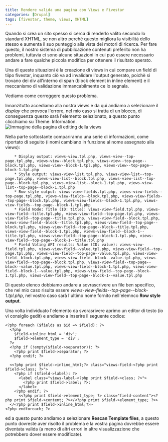 ```yaml
---
title: Rendere valida una pagina con Views e Fivestar
categories: [Drupal]
tags: [fivestar, theme, views, XHTML]
---
```

Quando si crea un sito spesso si cerca di renderlo valito secondo lo standard XHTML, se non altro perché questo migliora la visibilità dello stesso e aumenta il suo punteggio alla vista dei motori di ricerca. Per fare questo, il nostro sistema di pubbilcazione contenuti preferito non ha problemi, tuttavia ci sono alcune situazioni in cui può essere necessario andare a fare qualche piccola modifica per ottenere il risultato sperato.

Una di queste situazioni è la creazione di views in cui compare un field di tiipo fivestar, inquanto ciò va ad invalidare l'output generato, poichè si trovano dei div all'interno di span (block element in inline element) e il meccanismo di validazione immancabilmente ce lo segnala.

Vediamo come correggere questo problema.
<!--break-->
Innanzitutto accediamo alla nostra views e da qui andiamo a selezionare il _display_ che provoca l'errore, nel mio caso si tratta di un blocco, di conseguenza questo sarà l'elemento selezionato, a questo punto clicchiamo su Theme: Information.
<img src="/files/articolo/69/views_selection_jpeg_26517.jpeg" alt="Immagine della pagina di editing della views" />

Nella parte sottostante compariranno una serie di informazioni, come riportato di seguito (i nomi cambiano in funzione al nome assegnato alla views):
~~~language-php
    * Display output: views-view.tpl.php, views-view--top-page.tpl.php, views-view--block.tpl.php, views-view--top-page--block.tpl.php, views-view--block-1.tpl.php, views-view--top-page--block-1.tpl.php
    * Style output: views-view-list.tpl.php, views-view-list--top-page.tpl.php, views-view-list--block.tpl.php, views-view-list--top-page--block.tpl.php, views-view-list--block-1.tpl.php, views-view-list--top-page--block-1.tpl.php
    * Row style output: views-view-fields.tpl.php, views-view-fields--top-page.tpl.php, views-view-fields--block.tpl.php, views-view-fields--top-page--block.tpl.php, views-view-fields--block-1.tpl.php, views-view-fields--top-page--block-1.tpl.php
    * Field Node: Title (ID: title): views-view-field.tpl.php, views-view-field--title.tpl.php, views-view-field--top-page.tpl.php, views-view-field--top-page--title.tpl.php, views-view-field--block.tpl.php, views-view-field--block--title.tpl.php, views-view-field--top-page--block.tpl.php, views-view-field--top-page--block--title.tpl.php, views-view-field--block-1.tpl.php, views-view-field--block-1--title.tpl.php, views-view-field--top-page--block-1.tpl.php, views-view-field--top-page--block-1--title.tpl.php
    * Field Voting API results: Value (ID: value): views-view-field.tpl.php, views-view-field--value.tpl.php, views-view-field--top-page.tpl.php, views-view-field--top-page--value.tpl.php, views-view-field--block.tpl.php, views-view-field--block--value.tpl.php, views-view-field--top-page--block.tpl.php, views-view-field--top-page--block--value.tpl.php, views-view-field--block-1.tpl.php, views-view-field--block-1--value.tpl.php, views-view-field--top-page--block-1.tpl.php, views-view-field--top-page--block-1--value.tpl.php

~~~

Di questo elenco dobbiamo andare a sovrascrivere un file ben specifico, che nel mio caso risulta essere _views-view-fields--top-page--block-1.tpl.php_, nel vostro caso sarà l'ultimo nome fornito nell'elemnco **Row style output**.

Una volta individuato l'elemento da svorasrivere aprimo un editor di testo (io vi consiglio gedit) e andiamo a inserire il seguente codice:
~~~language-php
<?php foreach ($fields as $id => $field): ?>
  <?php
    $field->inline_html = 'div';
    $field->element_type = 'div';
  ?>
  <?php if (!empty($field->separator)): ?>
    <?php print $field->separator; ?>
  <?php endif; ?>

  <<?php print $field->inline_html;?> class="views-field-<?php print $field->class; ?>">
    <?php if ($field->label): ?>
      <label class="views-label-<?php print $field->class; ?>">
        <?php print $field->label; ?>:
      </label>
    <?php endif; ?>
      <<?php print $field->element_type; ?> class="field-content"><?php print $field->content; ?></<?php print $field->element_type; ?>>
  </<?php print $field->inline_html;?>>
<?php endforeach; ?>

~~~

ed a questo punto andiamo a selezionare **Rescan Template files**, a questo punto dovreste aver risolto il problema e la vostra pagina dovrebbe essere diventata valida (a meno di altri errori in altre visualizzazione che potrebbero dover essere modificate).